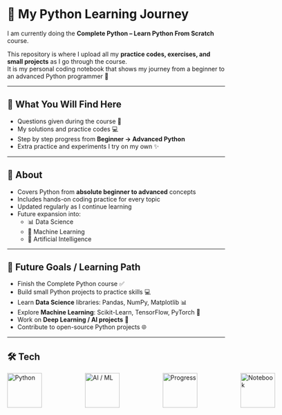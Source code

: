 # 🐍 My Python Learning Journey  

I am currently doing the **Complete Python – Learn Python From Scratch** course.  

This repository is where I upload all my **practice codes, exercises, and small projects** as I go through the course.  
It is my personal coding notebook that shows my journey from a beginner to an advanced Python programmer 🚀  

---

## 📌 What You Will Find Here  
- Questions given during the course 📑  
- My solutions and practice codes 💻  
- Step by step progress from **Beginner → Advanced Python**  
- Extra practice and experiments I try on my own ✨  

---

## 📌 About
- Covers Python from **absolute beginner to advanced** concepts  
- Includes hands-on coding practice for every topic  
- Updated regularly as I continue learning  
- Future expansion into:
  - 📊 Data Science
  - 🤖 Machine Learning
  - 🧠 Artificial Intelligence  

---
## 🎯 Future Goals / Learning Path
- Finish the Complete Python course ✅  
- Build small Python projects to practice skills 💻  
- Learn **Data Science** libraries: Pandas, NumPy, Matplotlib 📊  
- Explore **Machine Learning**: Scikit-Learn, TensorFlow, PyTorch 🤖  
- Work on **Deep Learning / AI projects** 🧠  
- Contribute to open-source Python projects 🌐 

---

## 🛠️ Tech 

<div style="display: flex; gap: 100px; align-items: center;">
  <img src="https://img.icons8.com/color/80/000000/python.png" width="80" alt="Python" title="Python"/>
  <img src="https://img.icons8.com/color/80/000000/artificial-intelligence.png" width="80" alt="AI / ML" title="AI / ML"/>
  <img src="https://img.icons8.com/color/80/000000/rocket.png" width="80" alt="Progress" title="Progress"/>
  <img src="https://cdn-icons-png.flaticon.com/512/1828/1828884.png" width="80" alt="Notebook" title="Notebook"/>
</div>
